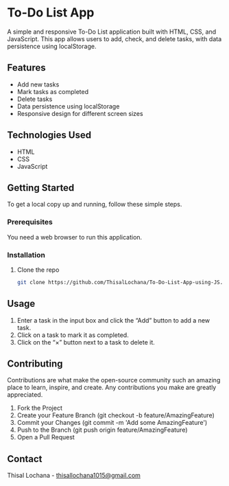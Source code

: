 # To-Do List App

A simple and responsive To-Do List application built with HTML, CSS, and JavaScript. This app allows users to add, check, and delete tasks, with data persistence using localStorage.

## Features

- Add new tasks
- Mark tasks as completed
- Delete tasks
- Data persistence using localStorage
- Responsive design for different screen sizes

## Technologies Used

- HTML
- CSS
- JavaScript

## Getting Started

To get a local copy up and running, follow these simple steps.

### Prerequisites

You need a web browser to run this application.

### Installation

1. Clone the repo
   ```sh
   git clone https://github.com/ThisalLochana/To-Do-List-App-using-JS.git
   
## Usage
1. Enter a task in the input box and click the “Add” button to add a new task.
2. Click on a task to mark it as completed.
3. Click on the “×” button next to a task to delete it.

## Contributing
Contributions are what make the open-source community such an amazing place to learn, inspire, and create. Any contributions you make are greatly appreciated.

1. Fork the Project
2. Create your Feature Branch (git checkout -b feature/AmazingFeature)
3. Commit your Changes (git commit -m 'Add some AmazingFeature')
4. Push to the Branch (git push origin feature/AmazingFeature)
5. Open a Pull Request

## Contact
Thisal Lochana - thisallochana1015@gmail.com
